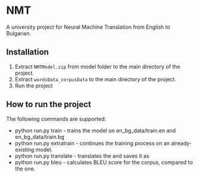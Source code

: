 # NMT
A university project for Neural Machine Translation from English to Bulgarian.

## Installation
1. Extract ```NMTModel.zip``` from model folder to the main directory of the project.
2. Extract ```wordsData_corpusData``` to the main directory of the project.
3. Run the project

## How to run the project
The following commands are supported:
 - python run.py train - trains the model on en_bg_data/train.en and en_bg_data/train.bg
 - python run.py extratrain - continues the training process on an already-existing model.
 - python run.py translate <source> <destination> - translates the <source> and saves it as <destination>
 - python run.py bleu <target> <test> - calculates BLEU score for the <test> corpus, compared to the <result> one.
